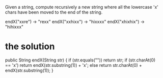 Given a string, compute recursively a new string where all the lowercase 'x' chars have been moved to the end of the string.

endX("xxre") → "rexx"
endX("xxhixx") → "hixxxx"
endX("xhixhix") → "hihixxx"


# the solution 


public String endX(String str) {
  if (str.equals("")) return str;
  if (str.charAt(0) == 'x') return endX(str.substring(1)) + 'x';
  else return str.charAt(0) + endX(str.substring(1));
}